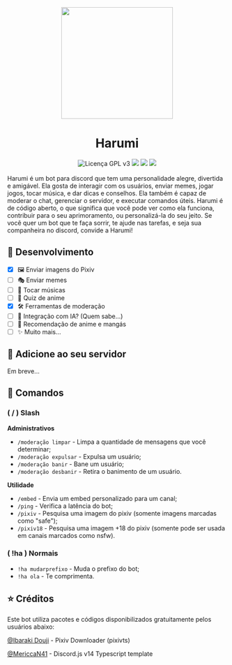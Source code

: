 <div align='center'>
  <img src='https://i.imgur.com/D4MlzkG.png' height='256px' />
</div>
<h1 align='center'>Harumi</h1>

<div align='center'>
  <img src='https://img.shields.io/github/license/danielogasawara/harumi?&color=0078ac&label=Licen%C3%A7a' alt='Licença GPL v3' />
  <img src='https://img.shields.io/github/package-json/v/danielogasawara/harumi/master?&color=0078ac&label=Vers%C3%A3o' />
  <img src='https://img.shields.io/github/commit-activity/m/danielogasawara/harumi?label=Commits&color=0078ac' />
  <img src='https://img.shields.io/npm/v/discord.js?label=discord.js&color=0078ac' />
</div>
<br/>
Harumi é um bot para discord que tem uma personalidade alegre, divertida e amigável. Ela gosta de interagir com os usuários, enviar memes, jogar jogos, tocar música, e dar dicas e conselhos. Ela também é capaz de moderar o chat, gerenciar o servidor, e executar comandos úteis. Harumi é de código aberto, o que significa que você pode ver como ela funciona, contribuir para o seu aprimoramento, ou personalizá-la do seu jeito. Se você quer um bot que te faça sorrir, te ajude nas tarefas, e seja sua companheira no discord, convide a Harumi!

## 🚧 Desenvolvimento

- [x] 🖼️ Enviar imagens do Pixiv
- [ ] 🎭 Enviar memes
- [ ] 🎵 Tocar músicas
- [ ] 🍙 Quiz de anime
- [x] 🛠️ Ferramentas de moderação
- [ ] 🤖 Integração com IA? (Quem sabe...)
- [ ] 🍡 Recomendação de anime e mangás
- [ ] ✨ Muito mais...

## 🤖 Adicione ao seu servidor

Em breve...

## 📜 Comandos

### ( / ) Slash

**Administrativos**

- `/moderação limpar` - Limpa a quantidade de mensagens que você determinar;
- `/moderação expulsar` - Expulsa um usuário;
- `/moderação banir` - Bane um usuário;
- `/moderação desbanir` - Retira o banimento de um usuário.

**Utilidade**

- `/embed` - Envia um embed personalizado para um canal;
- `/ping` - Verifica a latência do bot;
- `/pixiv` - Pesquisa uma imagem do pixiv (somente imagens marcadas como "safe");
- `/pixiv18` - Pesquisa uma imagem +18 do pixiv (somente pode ser usada em canais marcados como nsfw).

### ( !ha ) Normais

- `!ha mudarprefixo` - Muda o prefixo do bot;
- `!ha ola` - Te comprimenta.

## ⭐ Créditos

Este bot utiliza pacotes e códigos disponibilizados gratuitamente pelos usuários abaixo:

[@Ibaraki Douji](https://github.com/ibaraki-douji) - Pixiv Downloader (pixivts)

[@MericcaN41](https://github.com/MericcaN41) -
Discord.js v14 Typescript template
